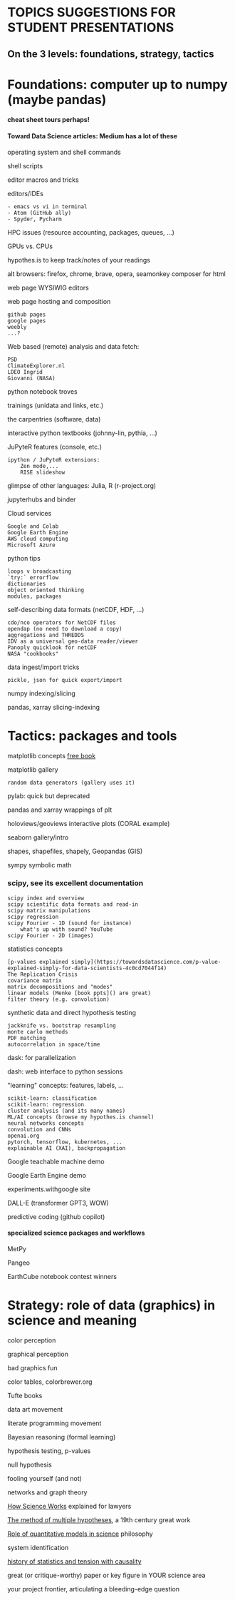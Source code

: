 # TOPICS SUGGESTIONS FOR STUDENT PRESENTATIONS 
## On the 3 levels: foundations, strategy, tactics 

# Foundations: computer up to numpy (maybe pandas)

#### cheat sheet tours perhaps! 
#### Toward Data Science articles: Medium has a lot of these

operating system and shell commands

shell scripts

editor macros and tricks

editors/IDEs

    - emacs vs vi in terminal
    - Atom (GitHub ally)
    - Spyder, Pycharm
    
HPC issues (resource accounting, packages, queues, ...)

GPUs vs. CPUs

hypothes.is to keep track/notes of your readings

alt browsers: firefox, chrome, brave, opera, seamonkey composer for html

web page WYSIWIG editors

web page hosting and composition

    github pages
    google pages
    weebly
    ...?

Web based (remote) analysis and data fetch: 

    PSD
    ClimateExplorer.nl
    LDEO Ingrid 
    Giovanni (NASA)

python notebook troves

trainings (unidata and links, etc.)

the carpentries (software, data)

interactive python textbooks (johnny-lin, pythia, ...)

JuPyteR features (console, etc.)

    ipython / JuPyteR extensions:
        Zen mode,...
        RISE slideshow

glimpse of other languages: Julia, R (r-project.org)

jupyterhubs and binder

Cloud services

    Google and Colab
    Google Earth Engine
    AWS cloud computing
    Microsoft Azure 

python tips

    loops v broadcasting
    `try:` errorflow
    dictionaries
    object oriented thinking
    modules, packages

self-describing data formats (netCDF, HDF, ...)

    cdo/nco operators for NetCDF files 
    opendap (no need to download a copy)
    aggregations and THREDDS
    IDV as a universal geo-data reader/viewer
    Panoply quicklook for netCDF 
    NASA "cookbooks"

data ingest/import tricks

    pickle, json for quick export/import

numpy indexing/slicing

pandas, xarray slicing-indexing

# Tactics: packages and tools

matplotlib concepts [free book]()

matplotlib gallery

    random data generators (gallery uses it)

pylab: quick but deprecated

pandas and xarray wrappings of plt

holoviews/geoviews interactive plots (CORAL example)

seaborn gallery/intro

shapes, shapefiles, shapely, Geopandas (GIS)

sympy symbolic math

### scipy, see its excellent documentation

    scipy index and overview
    scipy scientific data formats and read-in
    scipy matrix manipulations
    scipy regression
    scipy Fourier - 1D (sound for instance)
        what's up with sound? YouTube
    scipy Fourier - 2D (images)

statistics concepts

    [p-values explained simply](https://towardsdatascience.com/p-value-explained-simply-for-data-scientists-4c0cd7044f14) 
    The Replication Crisis
    covariance matrix 
    matrix decompositions and "modes" 
    linear models (Menke [book ppts]() are great)
    filter theory (e.g. convolution)

synthetic data and direct hypothesis testing

    jackknife vs. bootstrap resampling
    monte carlo methods
    PDF matching
    autocorrelation in space/time

dask: for parallelization

dash: web interface to python sessions

"learning" concepts: features, labels, ...  

    scikit-learn: classification
    scikit-learn: regression
    cluster analysis (and its many names)
    ML/AI concepts (browse my hypothes.is channel)
    neural networks concepts
    convolution and CNNs
    openai.org
    pytorch, tensorflow, kubernetes, ...
    explainable AI (XAI), backpropagation

Google teachable machine demo

Google Earth Engine demo

experiments.withgoogle site

DALL-E (transformer GPT3, WOW)

predictive coding (github copilot)

#### specialized science packages and workflows

MetPy

Pangeo

EarthCube notebook contest winners 

# Strategy: role of data (graphics) in science and meaning

color perception

graphical perception

bad graphics fun

color tables, colorbrewer.org

Tufte books

data art movement

literate programming movement

Bayesian reasoning (formal learning)

hypothesis testing, p-values

null hypothesis

fooling yourself (and not)

networks and graph theory

[How Science Works](https://www.nap.edu/read/13163/chapter/4) explained for lawyers 

[The method of multiple hypotheses](https://www.whoi.edu/cms/files/chamberlin65sci_72744.pdf), a 19th century great work

[Role of quantitative models in science](https://history.ucsd.edu/_files/faculty/oreskes-naomi/Role%20of%20quantitative%20models.pdf) philosophy

system identification

[history of statistics and tension with causality](https://weather.rsmas.miami.edu/bmapes/http/pagestuff/BookOfWhy_excerpt_sw.pdf)

great (or critique-worthy) paper or key figure in YOUR science area

your project frontier, articulating a bleeding-edge question
